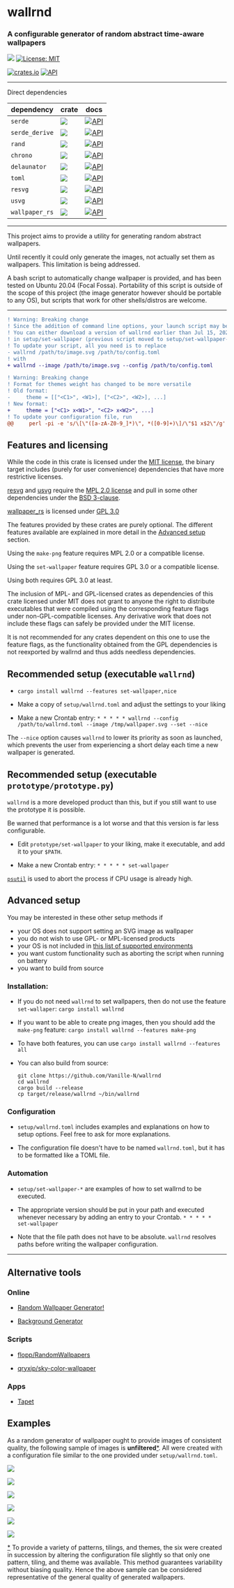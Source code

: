 # wallrnd
### A configurable generator of random abstract time-aware wallpapers

[![](https://img.shields.io/badge/github-Vanille--N/wallrnd-8da0cb?logo=github)](https://github.com/Vanille-N/wallrnd)
[![License: MIT](https://img.shields.io/badge/License-MIT-yellow.svg)](https://opensource.org/licenses/MIT)

[![crates.io](http://meritbadge.herokuapp.com/wallrnd)](https://crates.io/crates/wallrnd)
[![API](https://docs.rs/wallrnd/badge.svg)](https://docs.rs/wallrnd)

---
Direct dependencies

| dependency        | crate                              | docs                                  |
|-------------------|------------------------------------|---------------------------------------|
| `serde`           | [![][serde_cb]][serde_c]           | [![API][serde_db]][serde_d]           |
| `serde_derive`    | [![][derive_cb]][derive_c]         | [![API][derive_db]][derive_d]         |
| `rand`            | [![][rand_cb]][rand_c]             | [![API][rand_db]][rand_d]             |
| `chrono`          | [![][chrono_cb]][chrono_c]         | [![API][chrono_db]][chrono_d]         |
| `delaunator`      | [![][delaunator_cb]][delaunator_c] | [![API][delaunator_db]][delaunator_d] |
| `toml`            | [![][toml_cb]][toml_c]             | [![API][toml_db]][toml_d]             |
| `resvg`           | [![][resvg_cb]][resvg_c]           | [![API][resvg_db]][resvg_d]           |
| `usvg`            | [![][usvg_cb]][usvg_c]             | [![API][usvg_db]][usvg_d]             |
| `wallpaper_rs`    | [![][wallpaper_cb]][wallpaper_c]   | [![API][wallpaper_db]][wallpaper_d]   |

---

This project aims to provide a utility for generating random abstract wallpapers.

Until recently it could only generate the images, not actually set them as wallpapers. This limitation is being addressed.

A bash script to automatically change wallpaper is provided, and has been tested on Ubuntu 20.04 (Focal Fossa).
Portability of this script is outside of the scope of this project (the image generator however should be portable to any OS), but scripts that work for other shells/distros are welcome.


---

```diff
! Warning: Breaking change
! Since the addition of command line options, your launch script may be broken for the latest version
! You can either download a version of wallrnd earlier than Jul 15, 2020, or see the new format
! in setup/set-wallpaper (previous script moved to setup/set-wallpaper-obsolete)
! To update your script, all you need is to replace
- wallrnd /path/to/image.svg /path/to/config.toml
! with
+ wallrnd --image /path/to/image.svg --config /path/to/config.toml
```

```diff
! Warning: Breaking change
! Format for themes weight has changed to be more versatile
! Old format:
-     theme = [["<C1>", <W1>], ["<C2>", <W2>], ...]
! New format:
+     theme = ["<C1> x<W1>", "<C2> x<W2>", ...]
! To update your configuration file, run
@@     perl -pi -e 's/\[\"([a-zA-Z0-9_]*)\", *([0-9]+)\]/\"$1 x$2\"/g' setup/wallrnd.toml    @@
```

## Features and licensing

While the code in this crate is licensed under the [MIT license](https://opensource.org/licenses/MIT), the binary target includes (purely for user convenience) dependencies that have more restrictive licenses.

[resvg](https://crates.io/crates/resvg) and [usvg](https://crates.io/usvg) require the [MPL 2.0 license](https://opensource.org/licenses/MPL-2.0) and pull in some other dependencies under the [BSD 3-clause](https://opensource.org/licenses/BSD-3-Clause).

[wallpaper_rs](https://crates.io/crates/wallpaper_rs) is licensed under [GPL 3.0](https://opensource.org/licenses/GPL-3.0)

The features provided by these crates are purely optional. The different features available are explained in more detail in the [Advanced setup](#advanced-setup) section.

Using the `make-png` feature requires MPL 2.0 or a compatible license.

Using the `set-wallpaper` feature requires GPL 3.0 or a compatible license.

Using both requires GPL 3.0 at least.

The inclusion of MPL- and GPL-licensed crates as dependencies of this crate licensed under MIT does not grant to anyone the right to distribute executables that were compiled using the corresponding feature flags under non-GPL-compatible licenses. Any derivative work that does not include these flags can safely be provided under the MIT license.

It is not recommended for any crates dependent on this one to use the feature flags, as the functionality obtained from the GPL dependencies is not reexported by wallrnd and thus adds needless dependencies.

## Recommended setup (executable `wallrnd`)

* `cargo install wallrnd --features set-wallpaper,nice`

* Make a copy of `setup/wallrnd.toml` and adjust the settings to your liking

* Make a new Crontab entry: `* * * * * wallrnd --config /path/to/wallrnd.toml --image /tmp/wallpaper.svg --set --nice`

The `--nice` option causes `wallrnd` to lower its priority as soon as launched, which prevents the user from experiencing a short delay each time a new wallpaper is generated.

## Recommended setup (executable `prototype/prototype.py`)

`wallrnd` is a more developed product than this, but if you still want to use the prototype it is possible.

Be warned that performance is a lot worse and that this version is far less configurable.

* Edit `prototype/set-wallpaper` to your liking, make it executable, and add it to your `$PATH`.

* Make a new Crontab entry: `* * * * * set-wallpaper`

[`psutil`](https://pypi.org/project/psutil/) is used to abort the process if CPU usage is already high.


## Advanced setup

You may be interested in these other setup methods if
- your OS does not support setting an SVG image as wallpaper
- you do not wish to use GPL- or MPL-licensed products
- your OS is not included in [this list of supported environments](https://github.com/vineetred/flowy#supported-environments)
- you want custom functionality such as aborting the script when running on battery
- you want to build from source

### Installation:
* If you do not need `wallrnd` to set wallpapers, then do not use the feature `set-wallaper`: `cargo install wallrnd`

* If you want to be able to create png images, then you should add the `make-png` feature: `cargo install wallrnd --features make-png`

* To have both features, you can use `cargo install wallrnd --features all`

* You can also build from source:
  ```
  git clone https://github.com/Vanille-N/wallrnd
  cd wallrnd
  cargo build --release
  cp target/release/wallrnd ~/bin/wallrnd
  ```

### Configuration
* `setup/wallrnd.toml` includes examples and explanations on how to setup options. Feel free to ask for more explanations.

* The configuration file doesn't have to be named `wallrnd.toml`, but it has to be formatted like a TOML file.

### Automation
* `setup/set-wallpaper-*` are examples of how to set wallrnd to be executed.

* The appropriate version should be put in your path and executed whenever necessary by adding an entry to your Crontab. `* * * * * set-wallpaper`

* Note that the file path does not have to be absolute. `wallrnd` resolves paths before writing the wallpaper configuration.

---

## Alternative tools

### Online

* [Random Wallpaper Generator!](http://bjmiller.net/canvas/wallpaper/)

* [Background Generator](https://bggenerator.com/)

### Scripts

* [flopp/RandomWallpapers](https://github.com/flopp/RandomWallpapers)

* [qryxip/sky-color-wallpaper](https://crates.io/crates/sky-color-wallpaper)

### Apps
* [Tapet](https://play.google.com/store/apps/details?id=com.sharpregion.tapet&hl=en_US)

## Examples

As a random generator of wallpaper ought to provide images of consistent quality, the following sample of images is **unfiltered**<a name="return-methodology">[\*](#methodology)</a>. All were created with a configuration file similar to the one provided under `setup/wallrnd.toml`.

![](docs/samples/image-1.svg)

![](docs/samples/image-2.svg)

![](docs/samples/image-3.svg)

![](docs/samples/image-4.svg)

![](docs/samples/image-5.svg)

![](docs/samples/image-6.svg)


<a name="methodology">[\*](#return-methodology)</a> To provide a variety of patterns, tilings, and themes, the six were created in succession by altering the configuration file slightly so that only one pattern, tiling, and theme was available. This method guarantees variability without biasing quality. Hence the above sample can be considered representative of the general quality of generated wallpapers.

<!-- Links section -->
[serde_c]: https://crates.io/crates/serde
[serde_cb]: https://meritbadge.herokuapp.com/serde
[serde_d]: https://docs.rs/serde
[serde_db]: https://docs.rs/serde/badge.svg

[derive_c]: https://crates.io/crates/serde_derive
[derive_cb]: https://meritbadge.herokuapp.com/serde_derive
[derive_d]: https://docs.rs/serde_derive
[derive_db]: https://docs.rs/serde_derive/badge.svg

[rand_c]: https://crates.io/crates/rand
[rand_cb]: https://meritbadge.herokuapp.com/rand
[rand_d]: https://docs.rs/rand
[rand_db]: https://docs.rs/rand/badge.svg

[toml_c]: https://crates.io/crates/toml
[toml_cb]: https://meritbadge.herokuapp.com/toml
[toml_d]: https://docs.rs/toml
[toml_db]: https://docs.rs/toml/badge.svg

[chrono_c]: https://crates.io/crates/chrono
[chrono_cb]: https://meritbadge.herokuapp.com/chrono
[chrono_d]: https://docs.rs/chrono
[chrono_db]: https://docs.rs/chrono/badge.svg

[delaunator_c]: https://crates.io/crates/delaunator
[delaunator_cb]: https://meritbadge.herokuapp.com/delaunator
[delaunator_d]: https://docs.rs/delaunator
[delaunator_db]: https://docs.rs/delaunator/badge.svg

[resvg_c]: https://crates.io/crates/resvg
[resvg_cb]: https://meritbadge.herokuapp.com/resvg
[resvg_d]: https://docs.rs/resvg
[resvg_db]: https://docs.rs/resvg/badge.svg

[usvg_c]: https://crates.io/crates/usvg
[usvg_cb]: https://meritbadge.herokuapp.com/usvg
[usvg_d]: https://docs.rs/usvg
[usvg_db]: https://docs.rs/usvg/badge.svg

[wallpaper_c]: https://crates.io/crates/wallpaper_rs
[wallpaper_cb]: https://meritbadge.herokuapp.com/wallpaper_rs
[wallpaper_d]: https://docs.rs/wallpaper_rs
[wallpaper_db]: https://docs.rs/wallpaper_rs/badge.svg
